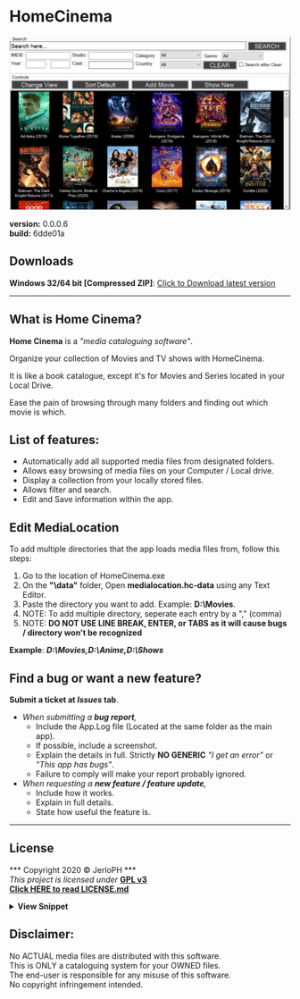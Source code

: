 # HomeCinema

<img src="/data/screenshot01.png"></img>

**version:**	0.0.0.6 <br>
**build:**		6dde01a

## Downloads

**Windows 32/64 bit [Compressed ZIP]**: [Click to Download latest version](null "Download, Extract and Open 'HomeCinema' Executable file") <br>

****

## What is Home Cinema?

**Home Cinema** is a *"media cataloguing software"*.

Organize your collection of Movies and TV shows with HomeCinema.

It is like a book catalogue, except it's for Movies and Series located in your Local Drive.

Ease the pain of browsing through many folders and finding out which movie is which.
	
## List of features:
	
- Automatically add all supported media files from designated folders.
- Allows easy browsing of media files on your Computer / Local drive.
- Display a collection from your locally stored files.
- Allows filter and search.
- Edit and Save information within the app.

## Edit MediaLocation

To add multiple directories that the app loads media files from, follow this steps: <br>

1. Go to the location of HomeCinema.exe
2. On the **"\data"** folder, Open **medialocation.hc-data** using any Text Editor.
3. Paste the directory you want to add. Example: **D:\Movies**.
4. NOTE: To add multiple directory, seperate each entry by a "," (comma)
5. NOTE: **DO NOT USE LINE BREAK, ENTER, or TABS as it will cause bugs / directory won't be recognized**

**Example**: ***D:\Movies,D:\Anime,D:\Shows***

## Find a bug or want a new feature?

**Submit a ticket at *Issues* tab**.
- *When submitting a **bug report**,*
  - Include the App.Log file (Located at the same folder as the main app).
  - If possible, include a screenshot.
  - Explain the details in full. Strictly **NO GENERIC** *"I get an error"* or *"This app has bugs"*.
  - Failure to comply will make your report probably ignored.
- *When requesting a **new feature / feature update**,*
  - Include how it works.
  - Explain in full details.
  - State how useful the feature is.

****

## License

*** Copyright 2020 © JerloPH *** <br>
*This project is licensed under* **[GPL v3](https://www.gnu.org/licenses/gpl-3.0.html)** <br>
**[Click HERE to read LICENSE.md](/LICENSE.md)**

<details>
	<summary> <b>View Snippet</b> </summary>
	
    <b>HomeCinema - Organize your Movie Collection</b>
    Copyright (C) 2020  JerloPH (https://github.com/JerloPH)

    This program is free software: you can redistribute it and/or modify
    it under the terms of the GNU General Public License as published by
    the Free Software Foundation, either version 3 of the License, or
    (at your option) any later version.

    This program is distributed in the hope that it will be useful,
    but WITHOUT ANY WARRANTY; without even the implied warranty of
    MERCHANTABILITY or FITNESS FOR A PARTICULAR PURPOSE.  See the
    GNU General Public License for more details.

    You should have received a copy of the GNU General Public License
    along with this program.  If not, see <https://www.gnu.org/licenses/>.

</details>

## Disclaimer:

No ACTUAL media files are distributed with this software. <br>
This is ONLY a cataloguing system for your OWNED files. <br>
The end-user is responsible for any misuse of this software. <br>
No copyright infringement intended.
